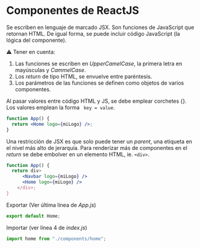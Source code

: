 # Componentes de ReactJS

Se escriben en lenguaje de marcado JSX. Son funciones de JavaScript que retornan HTML. De igual forma, se puede incluir código JavaScript (la lógica del componente).

⚠ Tener en cuenta:

1. Las funciones se escriben en _UpperCamelCase_, la primera letra en mayúsculas y _CammelCase_.
2. Los _return_ de tipo HTML, se envuelve entre paréntesis.
3. Los parámetros de las funciones se definen como objetos de varios componentes.

Al pasar valores entre código HTML y JS, se debe emplear corchetes \{\}. Los valores emplean la forma ` key = value`.

```jsx
function App() {
  return <Home logo={miLogo} />;
}
```

Una restricción de JSX es que solo puede tener un _parent_, una etiqueta en el nivel más alto de jerarquía. Para renderizar más de componentes en el _return_ se debe embolver en un elemento HTML, ie. `<div>`.

```jsx
function App() {
  return div>
      <Navbar logo={miLogo} />
      <Home logo={miLogo} />
    </div>;
}
```

Exportar (Ver última linea de _App.js_)

```js
export default Home;
```

Importar (ver línea 4 de _index.js_)

```js
import home from "./components/home";
```
